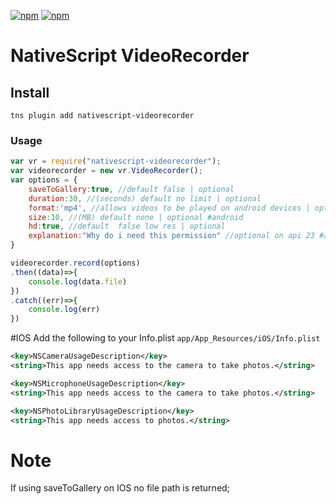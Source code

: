 [![npm](https://img.shields.io/npm/v/nativescript-videorecorder.svg)](https://www.npmjs.com/package/nativescript-videorecorder)
[![npm](https://img.shields.io/npm/dt/nativescript-videorecorder.svg?label=npm%20downloads)](https://www.npmjs.com/package/nativescript-videorecorder)
# NativeScript VideoRecorder

## Install
`tns plugin add nativescript-videorecorder`

### Usage

```js
var vr = require("nativescript-videorecorder");
var videorecorder = new vr.VideoRecorder();
var options = {
    saveToGallery:true, //default false | optional
    duration:30, //(seconds) default no limit | optional
    format:'mp4', //allows videos to be played on android devices | optional | recommended for cross platform apps
    size:10, //(MB) default none | optional #android
    hd:true, //default  false low res | optional
    explanation:"Why do i need this permission" //optional on api 23 #android
}

videorecorder.record(options)
.then((data)=>{
    console.log(data.file)
})
.catch((err)=>{
    console.log(err)
})
```

#IOS
Add the following to your Info.plist `app/App_Resources/iOS/Info.plist`
```xml
<key>NSCameraUsageDescription</key>
<string>This app needs access to the camera to take photos.</string>

<key>NSMicrophoneUsageDescription</key>
<string>This app needs access to the camera to take photos.</string>

<key>NSPhotoLibraryUsageDescription</key>
<string>This app needs access to photos.</string>
```

# Note
If using saveToGallery on IOS no file path is returned;
